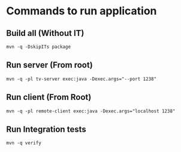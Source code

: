 # Commands to run application

## Build all (Without IT)
```text
mvn -q -DskipITs package
```
## Run server (From root)
```text
mvn -q -pl tv-server exec:java -Dexec.args="--port 1238"
```
## Run client (From Root)
```text
mvn -q -pl remote-client exec:java -Dexec.args="localhost 1238"
```
## Run Integration tests
```text
mvn -q verify
```